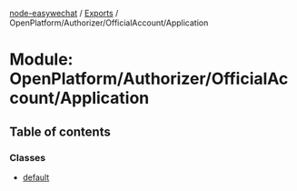 [node-easywechat](../README.md) / [Exports](../modules.md) / OpenPlatform/Authorizer/OfficialAccount/Application

# Module: OpenPlatform/Authorizer/OfficialAccount/Application

## Table of contents

### Classes

- [default](../classes/OpenPlatform_Authorizer_OfficialAccount_Application.default.md)

